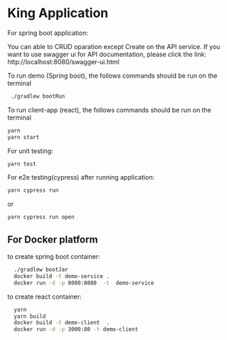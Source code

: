 # King Application 

For spring boot application:

  
  You can able to CRUD oparation except Create  on the API service.
  If you want to use swagger ui for API documentation, please click the link:
  http://localhost:8080/swagger-ui.html
  
  To run demo (Spring boot), the follows commands should be run on the terminal
  ```sh
   ./gradlew bootRun
  ```
  
  To run client-app (react), the follows commands should be run on the terminal
  ```sh
  yarn
  yarn start
  ```
  
  For unit testing:
   ```sh
  yarn test
  ```
  
  For e2e testing(cypress) after running application:
   ```sh
  yarn cypress run 
  ```
  or
  
  ```sh
  yarn cypress run open
  ```
  
## For Docker platform

to create  spring boot container:
 ```sh
   ./gradlew bootJar
   docker build -t demo-service .
   docker run -d -p 8080:8080  -t  demo-service 
  ```
  
to create react container:
 ```sh
   yarn
   yarn build
   docker build -t demo-client  .
   docker run -d -p 3000:80 -t demo-client
  ```
